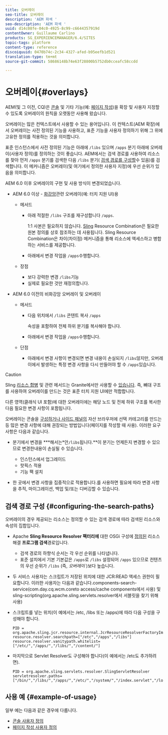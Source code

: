 ```yaml
---
title: 오버레이
seo-title: 오버레이
description: 'AEM 파섹 '
seo-description: 'AEM 파섹 '
uuid: d14c08fe-04c0-4925-8c99-c6644357919d
contentOwner: Guillaume Carlino
products: SG_EXPERIENCEMANAGER/6.4/SITES
topic-tags: platform
content-type: reference
discoiquuid: 0470b74c-2c34-4327-afed-b95eefb1d521
translation-type: tm+mt
source-git-commit: 58686148b74e63f28800b5752db0cceafc58ccdd

---
```



# 오버레이{#overlays}

AEM(및 그 이전, CQ)은 [콘솔](/help/sites-developing/customizing-consoles-touch.md) 및 기타 기능(예: [페이지 작성](/help/sites-developing/customizing-page-authoring-touch.md))을 확장 및 사용자 지정할 수 있도록 오버레이의 원칙을 오랫동안 사용해 왔습니다.

오버레이는 많은 컨텍스트에서 사용할 수 있는 용어입니다. 이 컨텍스트(AEM 확장)에서 오버레이는 사전 정의된 기능을 사용하고, 표준 기능을 사용자 정의하기 위해 그 위에 고유한 정의를 적용하는 것을 의미합니다.

표준 인스턴스에서 사전 정의된 기능은 아래에 `/libs` 있으며 `/apps` 분기 아래에 오버레이(사용자 정의)를 정의하는 것이 좋습니다. AEM에서는 검색 경로를 사용하여 리소스를 찾아 먼저 `/apps` 분기를 검색한 다음 `/libs` 분기( [검색 경로를 구성할](#configuring-the-search-paths)수 있음)를 검색합니다. 이 메커니즘은 오버레이(및 여기에서 정의한 사용자 지정)에 우선 순위가 있음을 의미합니다.

AEM 6.0 이후 오버레이의 구현 및 사용 방식이 변경되었습니다.

* AEM 6.0 이상 - [화강암](https://helpx.adobe.com/experience-manager/6-4/sites/developing/using/reference-materials/granite-ui/api/index.html)관련 오버레이(예: 터치 지원 UI)용

   * 메서드

      * 아래 적절한 `/libs` 구조를 재구성합니다 `/apps`.

         1:1 사본은 필요하지 않습니다. [Sling](/help/sites-developing/sling-resource-merger.md) Resource Combination은 필요한 원본 정의를 상호 참조하는 데 사용됩니다. Sling Resource Combination은 차이(차이점) 메커니즘을 통해 리소스에 액세스하고 병합하는 서비스를 제공합니다.

      * 아래에서 변경 작업을 `/apps`수행합니다.
   * 장점

      * 보다 강력한 변경 `/libs`기능
      * 실제로 필요한 것만 재정의합니다.


* AEM 6.0 이전의 비화강암 오버레이 및 오버레이

   * 메서드

      * 다음 위치에서 `/libs` 콘텐트 복사 `/apps`

         속성을 포함하여 전체 하위 분기를 복사해야 합니다.

      * 아래에서 변경 작업을 `/apps`수행합니다.
   * 단점

      * 아래에서 변경 사항이 변경되면 변경 내용이 손실되지 `/libs`않지만, 오버레이에서 발생하는 특정 변경 사항을 다시 만들어야 할 수 `/apps`있습니다.


>[!CAUTION]
>
>Sling [리소스 합병](/help/sites-developing/sling-resource-merger.md) 및 관련 메서드는 Granite에서만 사용할 수 [있습니다](https://helpx.adobe.com/experience-manager/6-4/sites/developing/using/reference-materials/granite-ui/api/index.html). 즉, 뼈대 구조를 사용하여 오버레이를 만드는 것은 표준 터치 지원 UI에만 적합합니다.
>
>다른 영역(클래식 UI 포함)에 대한 오버레이에는 해당 노드 및 전체 하위 구조를 복사한 다음 필요한 변경 사항이 포함됩니다.

오버레이는 콘솔을 [구성하거나 사이드 패널의](/help/sites-developing/customizing-consoles-touch.md#create-a-custom-console) 자산 브라우저에 선택 카테고리를 [](/help/sites-developing/customizing-page-authoring-touch.md#add-new-selection-category-to-asset-browser) 만드는 등 많은 변경 사항에 대해 권장되는 방법입니다(페이지를 작성할 때 사용). 이러한 요구 사항은 다음과 같습니다.

* 분기에서 변경을 ***해서는&#x200B;*안`/libs`됩니다.**이 분기는 언제든지 변경할 수 있으므로 변경한내용이 손실될 수 있습니다.

   * 인스턴스에서 업그레이드
   * 핫픽스 적용
   * 기능 팩 설치

* 한 곳에서 변경 사항을 집중적으로 적용합니다.를 사용하면 필요에 따라 변경 사항을 추적, 마이그레이션, 백업 및/또는 디버깅할 수 있습니다.

## 검색 경로 구성 {#configuring-the-search-paths}

오버레이의 경우 제공되는 리소스는 정의할 수 있는 검색 경로에 따라 검색된 리소스와 속성의 집합입니다.

* Apache **Sling Resource Resolver 팩터리에** 대한 OSGi 구성에 [정의된](/help/sites-deploying/configuring-osgi.md) 리소스 해결 **프로그램 검색**&#x200B;경로입니다.

   * 검색 경로의 하향식 순서는 각 우선 순위를 나타냅니다.
   * 표준 설치에서 기본 기본값은 `/apps`로 `/libs` 설정되어 `/apps` 있으므로 컨텐츠의 우선 순위가 `/libs` (즉, *오버레이* )보다 높습니다.

* 두 서비스 사용자는 스크립트가 저장된 위치에 대한 JCR:READ 액세스 권한이 필요합니다. 이러한 사용자는 다음과 같습니다.components-search-service(com.day.cq.wcm.coreto access/cache components에서 사용) 및 sling-scripting(org.apache.sling.servlets.resolver에서 서블릿을 찾기 위해 사용)
* 스크립트를 넣는 위치(이 예에서는 /etc, /libs 또는 /apps)에 따라 다음 구성을 구성해야 합니다.

   ```
   PID = org.apache.sling.jcr.resource.internal.JcrResourceResolverFactoryImpl
   resource.resolver.searchpath=["/etc","/apps","/libs"]
   resource.resolver.vanitypath.whitelist=["/etc/","/apps/","/libs/","/content/"]
   ```

* 마지막으로 Servlet Resolver도 구성해야 합니다(이 예에서는 /etc도 추가하려면).

   ```
   PID = org.apache.sling.servlets.resolver.SlingServletResolver  
   servletresolver.paths=["/bin/","/libs/","/apps/","/etc/","/system/","/index.servlet","/login.servlet","/services/"]
   ```

## 사용 예 {#example-of-usage}

일부 예는 다음과 같은 경우에 다룹니다.

* [콘솔 사용자 정의](/help/sites-developing/customizing-consoles-touch.md)
* [페이지 작성 사용자 정의](/help/sites-developing/customizing-page-authoring-touch.md)

